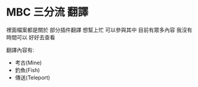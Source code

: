 # MBC 三分流 翻譯

裡面檔案都是關於 部分插件翻譯 想幫上忙 可以參與其中 目前有眾多內容 我沒有時間可以 好好去查看

翻譯內容有:
- 考古(Mine)
- 釣魚(Fish)
- 傳送(Teleport)